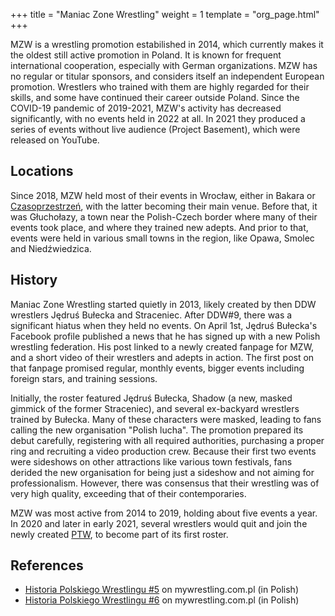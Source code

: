 +++
title = "Maniac Zone Wrestling"
weight = 1
template = "org_page.html"
+++

MZW is a wrestling promotion estabilished in 2014, which currently makes it the oldest still active promotion in Poland.
It is known for frequent international cooperation, especially with German organizations. MZW has no regular or titular sponsors, and considers itself an independent European promotion. Wrestlers who trained with them are highly regarded for their skills, and some have continued their career outside Poland.
Since the COVID-19 pandemic of 2019-2021, MZW's activity has decreased significantly, with no events held in 2022 at all. In 2021 they produced a series of events without live audience (Project Basement), which were released on YouTube.

## Locations

Since 2018, MZW held most of their events in Wrocław, either in Bakara or [Czasoprzestrzeń](@/v/czasoprzestrzen.md), with the latter becoming their main venue.
Before that, it was Głuchołazy, a town near the Polish-Czech border where many of their events took place, and where they trained new adepts. And prior to that, events were held in various small towns in the region, like Opawa, Smolec and Niedźwiedzica.

## History

Maniac Zone Wrestling started quietly in 2013, likely created by then DDW wrestlers Jędruś Bułecka and Straceniec.
After DDW#9, there was a significant hiatus when they held no events.
On April 1st, Jędruś Bułecka's Facebook profile published a news that he has signed up with a new Polish wrestling federation.
His post linked to a newly created fanpage for MZW, and a short video of their wrestlers and adepts in action.
The first post on that fanpage promised regular, monthly events, bigger events including foreign stars, and training sessions.

Initially, the roster featured Jędruś Bułecka, Shadow (a new, masked gimmick of the former Straceniec), and several ex-backyard wrestlers trained by Bułecka.
Many of these characters were masked, leading to fans calling the new organisation "Polish lucha".
The promotion prepared its debut carefully, registering with all required authorities, purchasing a proper ring and recruiting a video production crew.
Because their first two events were sideshows on other attractions like various town festivals, fans derided the new organisation for being just a sideshow and not aiming for professionalism. However, there was consensus that their wrestling was of very high quality, exceeding that of their contemporaries.

MZW was most active from 2014 to 2019, holding about five events a year. In 2020 and later in early 2021, several wrestlers would quit and join the newly created [PTW](@/o/ptw.md), to become part of its first roster.

## References

* [Historia Polskiego Wrestlingu #5](https://mywrestling.com.pl/historia-polskiego-wrestlingu-5-powstanie-maniac-zone-wrestling-afera-z-polish-giantem-przeprowadzka-ddw-do-gdanska/) on mywrestling.com.pl (in Polish)
* [Historia Polskiego Wrestlingu #6](https://mywrestling.com.pl/historia-polskiego-wrestlingu-6-pierwsza-biletowana-gala-mzw-powstanie-kpw-obecna-sytuacja/) on mywrestling.com.pl (in Polish)

